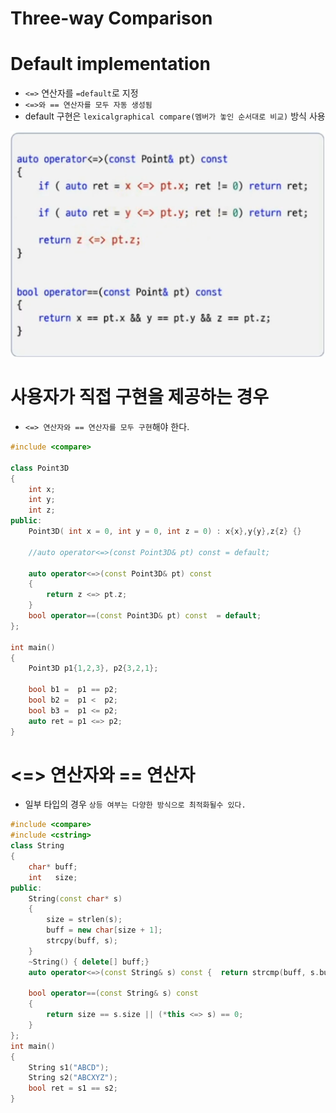 # Three-way Comparison

# Default implementation
- `<=>` 연산자를 `=default`로 지정
- `<=>와 == 연산자를 모두 자동 생성됨`
- default 구현은 `lexicalgraphical compare(멤버가 놓인 순서대로 비교)` 방식 사용

![](../img/ch2-10.png)

# 사용자가 직접 구현을 제공하는 경우
- `<=> 연산자와 == 연산자를 모두 구현`해야 한다.

```c++
#include <compare>

class Point3D
{
    int x;
    int y;
    int z;
public:
    Point3D( int x = 0, int y = 0, int z = 0) : x{x},y{y},z{z} {}

    //auto operator<=>(const Point3D& pt) const = default;

    auto operator<=>(const Point3D& pt) const 
    {
        return z <=> pt.z;
    }
    bool operator==(const Point3D& pt) const  = default;
};

int main()
{
    Point3D p1{1,2,3}, p2{3,2,1};

    bool b1 =  p1 == p2;
    bool b2 =  p1 <  p2;
    bool b3 =  p1 <= p2;
    auto ret = p1 <=> p2;
}
```

# <=> 연산자와 == 연산자
- 일부 타입의 경우 `상등 여부는 다양한 방식으로 최적화될수 있다.`

```c++
#include <compare>
#include <cstring>
class String
{
    char* buff;
    int   size;
public:
    String(const char* s) 
    {
        size = strlen(s);
        buff = new char[size + 1];
        strcpy(buff, s);
    }
    ~String() { delete[] buff;}
    auto operator<=>(const String& s) const {  return strcmp(buff, s.buff) <=> 0;   }

    bool operator==(const String& s) const
    {
        return size == s.size || (*this <=> s) == 0;
    }
};
int main()
{
    String s1("ABCD");
    String s2("ABCXYZ");
    bool ret = s1 == s2;
}
```

